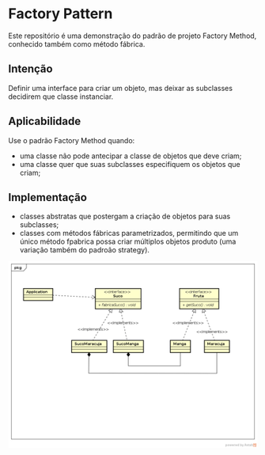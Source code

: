 Factory Pattern
===============

Este repositório é uma demonstração do padrão de projeto Factory Method, conhecido também como método fábrica.

Intenção
--------

Definir uma interface para criar um objeto, mas deixar as subclasses decidirem que classe instanciar.

Aplicabilidade
--------------

Use o padrão Factory Method quando:
* uma classe não pode antecipar a classe de objetos que deve criam;
* uma classe quer que suas subclasses especifiquem os objetos que criam;

Implementação
-------------

* classes abstratas que postergam a criação de objetos para suas subclasses;
* classes com métodos fábricas parametrizados, permitindo que um único método fpabrica possa criar múltiplos objetos produto (uma variação também do padroão strategy).

![Class Diagram Factory](https://github.com/IgorDePaula/factory/blob/master/docs/Class%20Diagram%20Factory.png)